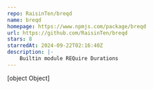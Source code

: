 ```yaml
---
repo: RaisinTen/breqd
name: breqd
homepage: https://www.npmjs.com/package/breqd
url: https://github.com/RaisinTen/breqd
stars: 8
starredAt: 2024-09-22T02:16:40Z
description: |-
    Builtin module REQuire Durations
---
```


[object Object]
